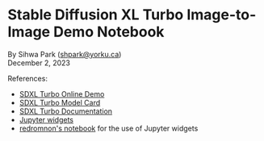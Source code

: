 # Stable Diffusion XL Turbo Image-to-Image Demo Notebook
By Sihwa Park (shpark@yorku.ca) <br/>
December 2, 2023

References:<br/>
- [SDXL Turbo Online Demo](https://stablediffusionweb.com/SDXL-Turbo)
- [SDXL Turbo Model Card](https://huggingface.co/stabilityai/sdxl-turbo)
- [SDXL Turbo Documentation](https://huggingface.co/docs/diffusers/api/pipelines/stable_diffusion/sdxl_turbo)
- [Jupyter widgets](https://github.com/jupyter-widgets/ipywidgets)
- [redromnon's notebook](https://colab.research.google.com/github/redromnon/stable-diffusion-interactive-notebook/blob/main/stable_diffusion_interactive_notebook.ipynb) for the use of Jupyter widgets
